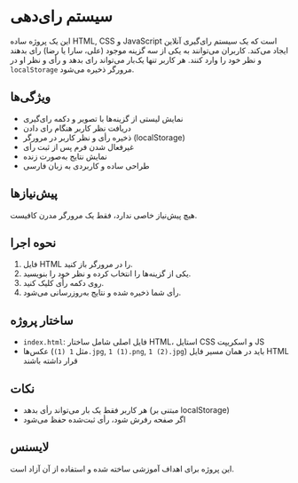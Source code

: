 # سیستم رای‌دهی

این یک پروژه ساده HTML, CSS و JavaScript است که یک سیستم رای‌گیری آنلاین ایجاد می‌کند. کاربران می‌توانند به یکی از سه گزینه موجود (علی، سارا یا رضا) رای بدهند و نظر خود را وارد کنند. هر کاربر تنها یک‌بار می‌تواند رای بدهد و رأی و نظر او در `localStorage` مرورگر ذخیره می‌شود.

## ویژگی‌ها

- نمایش لیستی از گزینه‌ها با تصویر و دکمه رای‌گیری
- دریافت نظر کاربر هنگام رای دادن
- ذخیره رأی و نظر کاربر در مرورگر (localStorage)
- غیرفعال شدن فرم پس از ثبت رأی
- نمایش نتایج به‌صورت زنده
- طراحی ساده و کاربردی به زبان فارسی

## پیش‌نیازها

هیچ پیش‌نیاز خاصی ندارد، فقط یک مرورگر مدرن کافیست.

## نحوه اجرا

1. فایل HTML را در مرورگر باز کنید.
2. یکی از گزینه‌ها را انتخاب کرده و نظر خود را بنویسید.
3. روی دکمه رأی کلیک کنید.
4. رأی شما ذخیره شده و نتایج به‌روزرسانی می‌شود.

## ساختار پروژه

- `index.html`: فایل اصلی شامل ساختار HTML، استایل CSS و اسکریپت JS
- عکس‌ها (مثل `1 (1).jpg`, `1 (1).png`, `1 (2).jpg`) باید در همان مسیر فایل HTML قرار داشته باشند

## نکات

- هر کاربر فقط یک بار می‌تواند رأی بدهد (مبتنی بر localStorage)
- اگر صفحه رفرش شود، رأی ثبت‌شده حفظ می‌شود

## لایسنس

این پروژه برای اهداف آموزشی ساخته شده و استفاده از آن آزاد است.

